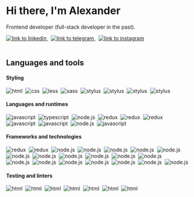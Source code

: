 <div>
    <h1>
        Hi there, I'm Alexander
    </h1>
    <p>
        Frontend developer (full-stack developer in the past).
    </p>
</div>
<div>
    <a href="https://www.linkedin.com/in/bykovskiyan" target="_blank">
        <img src="https://img.shields.io/badge/Linkedin-0b65c3?logo=linkedin&logoColor=white" alt="link to linkedin"/>
    </a>&nbsp;
    <a href="https://t.me/alexander_bykovskiy" target="_blank">
        <img src="https://img.shields.io/badge/Telegram-3390ee?logo=telegram&logoColor=white" alt="link to telegram"/>
    </a>&nbsp;
    <a href="https://www.instagram.com/bykovskiy_alexander/" target="_blank">
        <img src="https://img.shields.io/badge/Instagram-e2306c?logo=instagram&logoColor=white" alt="link to instagram"/>
    </a>
</div>
<div align="center">
    <img src="http://github-profile-summary-cards.vercel.app/api/cards/profile-details?username=AlexanderBykovskiy&theme=transparent" alt="">
</div>
<div align="center">
    <img src="http://github-profile-summary-cards.vercel.app/api/cards/stats?username=AlexanderBykovskiy&theme=transparent" alt="">
    <img src="http://github-profile-summary-cards.vercel.app/api/cards/repos-per-language?username=AlexanderBykovskiy&theme=transparent" alt="">
</div>
<div>
    <h2>Languages and tools</h2>
    <h4>Styling</h4>
    <div>
        <img src="https://img.shields.io/badge/HTML-E34F26?logo=html5&logoColor=white" alt="html"/>&nbsp;
        <img src="https://img.shields.io/badge/CSS-1572B6?logo=css3&logoColor=white" alt="css"/>&nbsp;
        <img src="https://img.shields.io/badge/Less-1D365D?logo=less&logoColor=white" alt="less"/>&nbsp;
        <img src="https://img.shields.io/badge/Sass-CC6699?logo=sass&logoColor=white" alt="sass"/>&nbsp;
        <img src="https://img.shields.io/badge/Stylus-333333?logo=stylus&logoColor=white" alt="stylus"/>&nbsp;
        <img src="https://img.shields.io/badge/Bootstrap-7952B3?logo=bootstrap&logoColor=white" alt="stylus"/>&nbsp;
        <img src="https://img.shields.io/badge/Tailwind_CSS-06B6D4?logo=tailwindcss&logoColor=white" alt="stylus"/>&nbsp;
        <img src="https://img.shields.io/badge/Handlebarsdotjs-white?logo=handlebarsdotjs&logoColor=000000" alt="stylus"/>&nbsp;
    </div>
    <h4>Languages and runtimes</h4>
    <div>
        <img src="https://img.shields.io/badge/JavaScript-gray?logo=javascript&logoColor=F7DF1E" alt="javascript"/>&nbsp;
        <img src="https://img.shields.io/badge/TypeScript-white?logo=typescript&logoColor=3178C6" alt="typescript"/>&nbsp;
        <img src="https://img.shields.io/badge/node.js-5FA04E?logo=nodedotjs&logoColor=white" alt="node.js"/>&nbsp;
        <img src="https://img.shields.io/badge/npm-CB3837?logo=npm&logoColor=white" alt="redux"/>&nbsp;
        <img src="https://img.shields.io/badge/webpack-8DD6F9?logo=webpack&logoColor=white" alt="redux"/>&nbsp;
        <img src="https://img.shields.io/badge/vite-646CFF?logo=vite&logoColor=white" alt="redux"/>&nbsp;
    </div>
    <div>
        <img src="https://img.shields.io/badge/Python-3776AB?logo=python&logoColor=white" alt="javascript"/>&nbsp;
        <img src="https://img.shields.io/badge/PHP-777BB4?logo=php&logoColor=white" alt="javascript"/>&nbsp;
        <img src="https://img.shields.io/badge/C++-00599C?logo=cplusplus&logoColor=white" alt="node.js"/>&nbsp;
        <img src="https://img.shields.io/badge/arduino-00878F?logo=arduino&logoColor=white" alt="javascript"/>&nbsp;
    </div>
    <h4>Frameworks and technologies</h4>
    <div>
        <img src="https://img.shields.io/badge/React-white?logo=react&logoColor=61DAFB" alt="redux"/>&nbsp;
        <img src="https://img.shields.io/badge/Next.js-white?logo=nextdotjs&logoColor=000000" alt="redux"/>&nbsp;
        <img src="https://img.shields.io/badge/Redux_Saga.js-white?logo=reduxsaga&logoColor=87d46c" alt="node.js"/>&nbsp;
        <img src="https://img.shields.io/badge/React_Query-FF4154?logo=reactquery&logoColor=white" alt="node.js"/>&nbsp;
        <img src="https://img.shields.io/badge/Electron-47848F?logo=electron&logoColor=white" alt="node.js"/>&nbsp;
        <img src="https://img.shields.io/badge/React_Hookform-EC5990?logo=reacthookform&logoColor=white" alt="node.js"/>&nbsp;
        <img src="https://img.shields.io/badge/Formik-2563EB?logo=formik&logoColor=white" alt="node.js"/>&nbsp;
        <img src="https://img.shields.io/badge/zod-3E67B1?logo=zod&logoColor=white" alt="node.js"/>&nbsp;
        <img src="https://img.shields.io/badge/Chartdotjs-FF6384?logo=chartdotjs&logoColor=white" alt="node.js"/>&nbsp;
        <img src="https://img.shields.io/badge/Material_UI-007FFF?logo=mui&logoColor=white" alt="node.js"/>&nbsp;
        <img src="https://img.shields.io/badge/Mantine_UI-339AF0?logo=mantine&logoColor=white" alt="node.js"/>&nbsp;
        <img src="https://img.shields.io/badge/Semantic_UI-white?logo=semanticuireact&logoColor=35BDB2" alt="node.js"/>&nbsp;
        <img src="https://img.shields.io/badge/Ant_design-0170FE?logo=antdesign&logoColor=white" alt="node.js"/>&nbsp;
    </div>
    <div>
        <img src="https://img.shields.io/badge/svelte-FF3E00?logo=svelte&logoColor=white" alt="node.js"/>&nbsp;
        <img src="https://img.shields.io/badge/express-000000?logo=express&logoColor=white" alt="node.js"/>&nbsp;
        <img src="https://img.shields.io/badge/fastify-000000?logo=fastify&logoColor=white" alt="node.js"/>&nbsp;
        <img src="https://img.shields.io/badge/nestjs-E0234E?logo=nestjs&logoColor=white" alt="node.js"/>&nbsp;
        <img src="https://img.shields.io/badge/Django-092E20?logo=django&logoColor=white" alt="node.js"/>&nbsp;
        <img src="https://img.shields.io/badge/Wagtail-43B1B0?logo=wagtail&logoColor=white" alt="node.js"/>&nbsp;
        <img src="https://img.shields.io/badge/Flask-white?logo=flask&logoColor=000000" alt="node.js"/>&nbsp;
    </div>
    <h4>Testing and linters</h4>
    <div>
        <img src="https://img.shields.io/badge/jest-C21325?logo=jest&logoColor=white" alt="html"/>&nbsp;
        <img src="https://img.shields.io/badge/vitest-6E9F18?logo=vitest&logoColor=white" alt="html"/>&nbsp;
        <img src="https://img.shields.io/badge/testinglibrary-E33332?logo=testinglibrary&logoColor=white" alt="html"/>&nbsp;
        <img src="https://img.shields.io/badge/storybook-FF4785?logo=storybook&logoColor=white" alt="html"/>&nbsp;
        <img src="https://img.shields.io/badge/stylelint-263238?logo=stylelint&logoColor=white" alt="html"/>&nbsp;
        <img src="https://img.shields.io/badge/eslint-4B32C3?logo=eslint&logoColor=white" alt="html"/>&nbsp;
        <img src="https://img.shields.io/badge/prettier-F7B93E?logo=prettier&logoColor=white" alt="html"/>&nbsp;
    </div>
</div>
